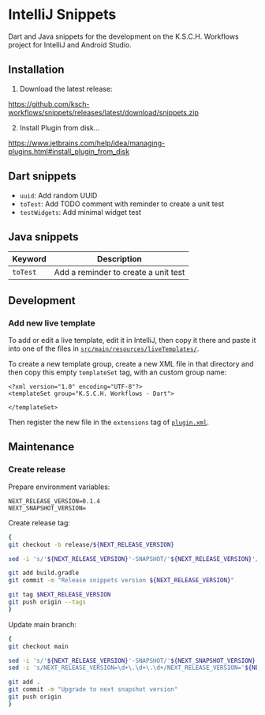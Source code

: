 # IntelliJ Snippets

Dart and Java snippets for the development on the K.S.C.H. Workflows project for IntelliJ and Android Studio.

## Installation

1. Download the latest release:

https://github.com/ksch-workflows/snippets/releases/latest/download/snippets.zip

2. Install Plugin from disk...

https://www.jetbrains.com/help/idea/managing-plugins.html#install_plugin_from_disk

## Dart snippets

- `uuid`: Add random UUID
- `toTest`: Add TODO comment with reminder to create a unit test
- `testWidgets`: Add minimal widget test

## Java snippets

| Keyword | Description |
|---------|-------------|
| `toTest` | Add a reminder to create a unit test |

## Development

### Add new live template

To add or edit a live template, edit it in IntelliJ, then copy it there and paste it into one of the files in [`src/main/resources/liveTemplates/`](src/main/resources/liveTemplates).

To create a new template group, create a new XML file in that directory and then copy this empty `templateSet` tag, with an custom group name:

```
<?xml version="1.0" encoding="UTF-8"?>
<templateSet group="K.S.C.H. Workflows - Dart">

</templateSet>
```

Then register the new file in the `extensions` tag of [`plugin.xml`](src/main/resources/META-INF/plugin.xml).

## Maintenance

### Create release

Prepare environment variables:

```
NEXT_RELEASE_VERSION=0.1.4
NEXT_SNAPSHOT_VERSION=
```

Create release tag:

```bash
{
git checkout -b release/${NEXT_RELEASE_VERSION}

sed -i 's/'${NEXT_RELEASE_VERSION}'-SNAPSHOT/'${NEXT_RELEASE_VERSION}'/g' build.gradle

git add build.gradle
git commit -m "Release snippets version ${NEXT_RELEASE_VERSION}"

git tag $NEXT_RELEASE_VERSION
git push origin --tags
}
```

Update main branch:

```bash
{
git checkout main

sed -i 's/'${NEXT_RELEASE_VERSION}'-SNAPSHOT/'${NEXT_SNAPSHOT_VERSION}'-SNAPSHOT/g' build.gradle
sed -i 's/NEXT_RELEASE_VERSION=\d+\.\d+\.\d+/NEXT_RELEASE_VERSION='${NEXT_SNAPSHOT_VERSION}'/' README.md

git add .
git commit -m "Upgrade to next snapshot version"
git push origin
}
```
